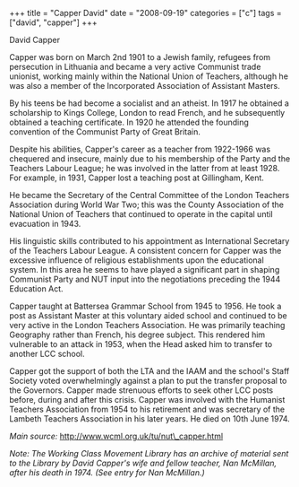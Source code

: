 +++
title = "Capper David"
date = "2008-09-19"
categories = ["c"]
tags = ["david", "capper"]
+++

David Capper

Capper was born on March 2nd 1901 to a Jewish family, refugees from persecution in Lithuania and became a very active Communist trade unionist, working mainly within the National Union of Teachers, although he was also a member of the Incorporated Association of Assistant Masters.

By his teens be had become a socialist and an atheist. In 1917 he obtained a scholarship to Kings College, London to read French, and he subsequently obtained a teaching certificate. In 1920 he attended the founding convention of the Communist Party of Great Britain.

Despite his abilities, Capper's career as a teacher from 1922-1966 was chequered and insecure, mainly due to his membership of the Party and the Teachers Labour League; he was involved in the latter from at least 1928. For example, in 1931, Capper lost a teaching post at Gillingham, Kent.

He became the Secretary of the Central Committee of the London Teachers Association during World War Two; this was the County Association of the National Union of Teachers that continued to operate in the capital until evacuation in 1943.

His linguistic skills contributed to his appointment as International Secretary of the Teachers Labour League. A consistent concern for Capper was the excessive influence of religious establishments upon the educational system. In this area he seems to have played a significant part in shaping Communist Party and NUT input into the negotiations preceding the 1944 Education Act.

Capper taught at Battersea Grammar School from 1945 to 1956. He took a post as Assistant Master at this voluntary aided school and continued to be very active in the London Teachers Association. He was primarily teaching Geography rather than French, his degree subject. This rendered him vulnerable to an attack in 1953, when the Head asked him to transfer to another LCC school.

Capper got the support of both the LTA and the IAAM and the school's Staff Society voted overwhelmingly against a plan to put the transfer proposal to the Governors. Capper made strenuous efforts to seek other LCC posts before, during and after this crisis. Capper was involved with the Humanist Teachers Association from 1954 to his retirement and was secretary of the Lambeth Teachers Association in his later years. He died on 10th June 1974.

_Main source:_ http://www.wcml.org.uk/tu/nut\_capper.html

_Note: The Working Class Movement Library has an archive of material sent to the Library by David Capper's wife and fellow teacher, Nan McMillan, after his death in 1974. (See entry for Nan McMillan.)_
